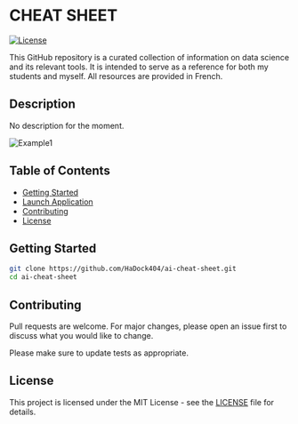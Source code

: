 # CHEAT SHEET

[![License](https://img.shields.io/badge/license-MIT-blue.svg)](LICENSE)

This GitHub repository is a curated collection of information on data science and its relevant tools. It is intended to serve as a reference for both my students and myself. All resources are provided in French.   

## Description  

No description for the moment.  

![Example1](./documentation/example.png)

## Table of Contents

- [Getting Started](#Getting-Started)
- [Launch Application](#Launch-Application)
- [Contributing](#Contributing)
- [License](#License)  

## Getting Started  

```bash
git clone https://github.com/HaDock404/ai-cheat-sheet.git
cd ai-cheat-sheet
```  

## Contributing

Pull requests are welcome. For major changes, please open an issue first
to discuss what you would like to change.

Please make sure to update tests as appropriate.

## License  

This project is licensed under the MIT License - see the [LICENSE](./LICENSE) file for details.